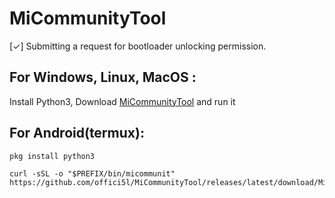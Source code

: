 # MiCommunityTool

[✓] Submitting a request for bootloader unlocking permission.


## For Windows, Linux, MacOS :
Install Python3,
Download [MiCommunityTool](https://github.com/offici5l/MiCommunityTool/releases/latest/download/MiCommunityTool.py) and run it

## For Android(termux): 
```
pkg install python3
```
```
curl -sSL -o "$PREFIX/bin/micommunit" https://github.com/offici5l/MiCommunityTool/releases/latest/download/MiCommunityTool.py
```